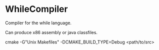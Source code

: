 WhileCompiler
=============

Compiler for the while language.

Can produce x86 assembly or java classfiles.

cmake -G"Unix Makefiles" -DCMAKE_BUILD_TYPE=Debug <path/to/src>

